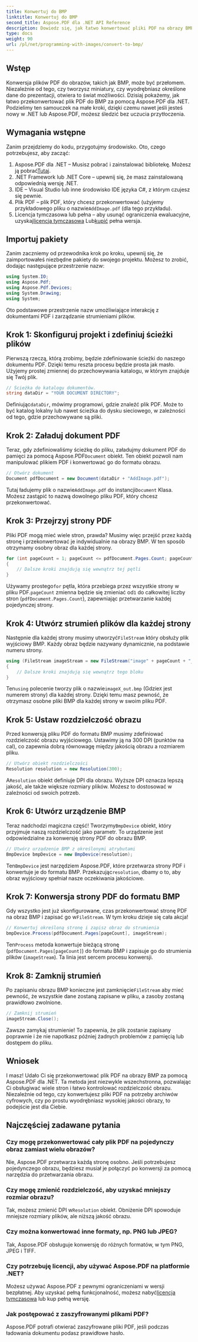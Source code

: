```yaml
---
title: Konwertuj do BMP
linktitle: Konwertuj do BMP
second_title: Aspose.PDF dla .NET API Reference
description: Dowiedz się, jak łatwo konwertować pliki PDF na obrazy BMP za pomocą Aspose.PDF dla .NET w tym samouczku krok po kroku. Idealne dla programistów .NET.
type: docs
weight: 90
url: /pl/net/programming-with-images/convert-to-bmp/
---
```

## Wstęp

Konwersja plików PDF do obrazów, takich jak BMP, może być przełomem. Niezależnie od tego, czy tworzysz miniatury, czy wyodrębniasz określone dane do prezentacji, otwiera to świat możliwości. Dzisiaj pokażemy, jak łatwo przekonwertować plik PDF do BMP za pomocą Aspose.PDF dla .NET. Podzielimy ten samouczek na małe kroki, dzięki czemu nawet jeśli jesteś nowy w .NET lub Aspose.PDF, możesz śledzić bez uczucia przytłoczenia.

## Wymagania wstępne

Zanim przejdziemy do kodu, przygotujmy środowisko. Oto, czego potrzebujesz, aby zacząć:

1.  Aspose.PDF dla .NET – Musisz pobrać i zainstalować bibliotekę. Możesz ją pobrać[Tutaj](https://releases.aspose.com/pdf/net/).
2. .NET Framework lub .NET Core – upewnij się, że masz zainstalowaną odpowiednią wersję .NET.
3. IDE – Visual Studio lub inne środowisko IDE języka C#, z którym czujesz się pewnie.
4.  Plik PDF – plik PDF, który chcesz przekonwertować (użyjemy przykładowego pliku o nazwie`AddImage.pdf` (dla tego przykładu).
5.  Licencja tymczasowa lub pełna – aby usunąć ograniczenia ewaluacyjne, uzyskaj[licencja tymczasowa](https://purchase.aspose.com/temporary-license/) Lub[kupić](https://purchase.aspose.com/buy) pełna wersja.

## Importuj pakiety

Zanim zaczniemy od przewodnika krok po kroku, upewnij się, że zaimportowałeś niezbędne pakiety do swojego projektu. Możesz to zrobić, dodając następujące przestrzenie nazw:

```csharp
using System.IO;
using Aspose.Pdf;
using Aspose.Pdf.Devices;
using System.Drawing;
using System;
```

Oto podstawowe przestrzenie nazw umożliwiające interakcję z dokumentami PDF i zarządzanie strumieniami plików.

## Krok 1: Skonfiguruj projekt i zdefiniuj ścieżki plików

Pierwszą rzeczą, którą zrobimy, będzie zdefiniowanie ścieżki do naszego dokumentu PDF. Dzięki temu reszta procesu będzie prosta jak masło. Użyjemy prostej zmiennej do przechowywania katalogu, w którym znajduje się Twój plik.


```csharp
// Ścieżka do katalogu dokumentów.
string dataDir = "YOUR DOCUMENT DIRECTORY";
```

 Definiując`dataDir`, mówimy programowi, gdzie znaleźć plik PDF. Może to być katalog lokalny lub nawet ścieżka do dysku sieciowego, w zależności od tego, gdzie przechowywane są pliki.

## Krok 2: Załaduj dokument PDF

 Teraz, gdy zdefiniowaliśmy ścieżkę do pliku, załadujmy dokument PDF do pamięci za pomocą Aspose.PDF`Document` obiekt. Ten obiekt pozwoli nam manipulować plikiem PDF i konwertować go do formatu obrazu.


```csharp
// Otwórz dokument
Document pdfDocument = new Document(dataDir + "AddImage.pdf");
```

 Tutaj ładujemy plik o nazwie`AddImage.pdf` do instancji`Document` Klasa. Możesz zastąpić to nazwą dowolnego pliku PDF, który chcesz przekonwertować.

## Krok 3: Przejrzyj strony PDF

Pliki PDF mogą mieć wiele stron, prawda? Musimy więc przejść przez każdą stronę i przekonwertować je indywidualnie na obrazy BMP. W ten sposób otrzymamy osobny obraz dla każdej strony.


```csharp
for (int pageCount = 1; pageCount <= pdfDocument.Pages.Count; pageCount++)
{
    // Dalsze kroki znajdują się wewnątrz tej pętli
}
```

Używamy prostego`for` pętla, która przebiega przez wszystkie strony w pliku PDF.`pageCount` zmienna będzie się zmieniać od`1` do całkowitej liczby stron (`pdfDocument.Pages.Count`), zapewniając przetwarzanie każdej pojedynczej strony.

## Krok 4: Utwórz strumień plików dla każdej strony

 Następnie dla każdej strony musimy utworzyć`FileStream` który obsłuży plik wyjściowy BMP. Każdy obraz będzie nazywany dynamicznie, na podstawie numeru strony.


```csharp
using (FileStream imageStream = new FileStream("image" + pageCount + "_out" + ".bmp", FileMode.Create))
{
    // Dalsze kroki znajdują się wewnątrz tego bloku
}
```

 Ten`using` polecenie tworzy plik o nazwie`imageX_out.bmp` (Gdzie`X` jest numerem strony) dla każdej strony. Dzięki temu masz pewność, że otrzymasz osobne pliki BMP dla każdej strony w swoim pliku PDF.

## Krok 5: Ustaw rozdzielczość obrazu

Przed konwersją pliku PDF do formatu BMP musimy zdefiniować rozdzielczość obrazu wyjściowego. Ustawimy ją na 300 DPI (punktów na cal), co zapewnia dobrą równowagę między jakością obrazu a rozmiarem pliku.


```csharp
// Utwórz obiekt rozdzielczości
Resolution resolution = new Resolution(300);
```

 A`Resolution` obiekt definiuje DPI dla obrazu. Wyższe DPI oznacza lepszą jakość, ale także większe rozmiary plików. Możesz to dostosować w zależności od swoich potrzeb.

## Krok 6: Utwórz urządzenie BMP

 Teraz nadchodzi magiczna część! Tworzymy`BmpDevice` obiekt, który przyjmuje naszą rozdzielczość jako parametr. To urządzenie jest odpowiedzialne za konwersję strony PDF do obrazu BMP.


```csharp
// Utwórz urządzenie BMP z określonymi atrybutami
BmpDevice bmpDevice = new BmpDevice(resolution);
```

 Ten`BmpDevice` jest narzędziem Aspose.PDF, które przetwarza strony PDF i konwertuje je do formatu BMP. Przekazując`resolution`, dbamy o to, aby obraz wyjściowy spełniał nasze oczekiwania jakościowe.

## Krok 7: Konwersja strony PDF do formatu BMP

 Gdy wszystko jest już skonfigurowane, czas przekonwertować stronę PDF na obraz BMP i zapisać go w`FileStream`. W tym kroku dzieje się cała akcja!


```csharp
// Konwertuj określoną stronę i zapisz obraz do strumienia
bmpDevice.Process(pdfDocument.Pages[pageCount], imageStream);
```

 Ten`Process` metoda konwertuje bieżącą stronę (`pdfDocument.Pages[pageCount]`) do formatu BMP i zapisuje go do strumienia plików (`imageStream`). Ta linia jest sercem procesu konwersji.

## Krok 8: Zamknij strumień

 Po zapisaniu obrazu BMP konieczne jest zamknięcie`FileStream` aby mieć pewność, że wszystkie dane zostaną zapisane w pliku, a zasoby zostaną prawidłowo zwolnione.


```csharp
// Zamknij strumień
imageStream.Close();
```

Zawsze zamykaj strumienie! To zapewnia, że plik zostanie zapisany poprawnie i że nie napotkasz później żadnych problemów z pamięcią lub dostępem do pliku.

## Wniosek

I masz! Udało Ci się przekonwertować plik PDF na obrazy BMP za pomocą Aspose.PDF dla .NET. Ta metoda jest niezwykle wszechstronna, pozwalając Ci obsługiwać wiele stron i łatwo kontrolować rozdzielczość obrazu. Niezależnie od tego, czy konwertujesz pliki PDF na potrzeby archiwów cyfrowych, czy po prostu wyodrębniasz wysokiej jakości obrazy, to podejście jest dla Ciebie.

## Najczęściej zadawane pytania

### Czy mogę przekonwertować cały plik PDF na pojedynczy obraz zamiast wielu obrazów?
Nie, Aspose.PDF przetwarza każdą stronę osobno. Jeśli potrzebujesz pojedynczego obrazu, będziesz musiał je połączyć po konwersji za pomocą narzędzia do przetwarzania obrazu.

### Czy mogę zmienić rozdzielczość, aby uzyskać mniejszy rozmiar obrazu?
 Tak, możesz zmienić DPI w`Resolution` obiekt. Obniżenie DPI spowoduje mniejsze rozmiary plików, ale niższą jakość obrazu.

### Czy można konwertować inne formaty, np. PNG lub JPEG?
Tak, Aspose.PDF obsługuje konwersję do różnych formatów, w tym PNG, JPEG i TIFF.

### Czy potrzebuję licencji, aby używać Aspose.PDF na platformie .NET?
 Możesz używać Aspose.PDF z pewnymi ograniczeniami w wersji bezpłatnej. Aby uzyskać pełną funkcjonalność, możesz nabyć[licencja tymczasowa](https://purchase.aspose.com/temporary-license/) lub kup pełną wersję.

### Jak postępować z zaszyfrowanymi plikami PDF?
Aspose.PDF potrafi otwierać zaszyfrowane pliki PDF, jeśli podczas ładowania dokumentu podasz prawidłowe hasło.